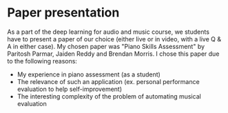 # Paper presentation
As a part of the deep learning for audio and music course, we students have to present a paper of our choice (either live or in video, with a live Q & A in either case). My chosen paper was "Piano Skills Assessment" by Paritosh Parmar, Jaiden Reddy and Brendan Morris. I chose this paper due to the following reasons:

- My experience in piano assessment (as a student)
- The relevance of such an application (ex. personal performance evaluation to help self-improvement)
- The interesting complexity of the problem of automating musical evaluation
